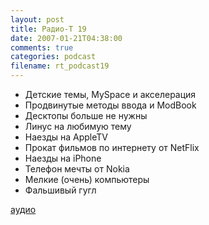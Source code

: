 ```yaml
---
layout: post
title: Радио-T 19
date: 2007-01-21T04:38:00
comments: true
categories: podcast
filename: rt_podcast19
---
```


- Детские темы, MySpace и акселерация
- Продвинутые методы ввода и ModBook
- Десктопы больше не нужны
- Линус на любимую тему
- Наезды на AppleTV
- Прокат фильмов по интернету от NetFlix
- Наезды на iPhone
- Телефон мечты от Nokia
- Мелкие (очень) компьютеры
- Фальшивый гугл

[аудио](http://cdn.radio-t.com/rt_podcast19.mp3)
<audio src="http://cdn.radio-t.com/rt_podcast19.mp3" preload="none"></audio>

